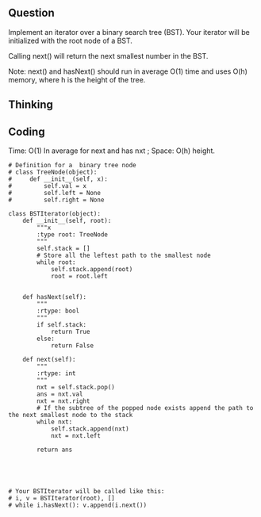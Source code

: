 ## Question
Implement an iterator over a binary search tree (BST). Your iterator will be initialized with the root node of a BST.<br>

Calling next() will return the next smallest number in the BST.<br>

Note: next() and hasNext() should run in average O(1) time and uses O(h) memory, where h is the height of the tree.


## Thinking

## Coding
Time: O(1) In average for next and has nxt ; 
Space: O(h) height. 

```python3
# Definition for a  binary tree node
# class TreeNode(object):
#     def __init__(self, x):
#         self.val = x
#         self.left = None
#         self.right = None

class BSTIterator(object):
    def __init__(self, root):
        """x
        :type root: TreeNode
        """
        self.stack = []
        # Store all the leftest path to the smallest node
        while root:
            self.stack.append(root)
            root = root.left
        

    def hasNext(self):
        """
        :rtype: bool
        """
        if self.stack:
            return True
        else:
            return False

    def next(self):
        """
        :rtype: int
        """
        nxt = self.stack.pop()
        ans = nxt.val
        nxt = nxt.right 
        # If the subtree of the popped node exists append the path to the next smallest node to the stack
        while nxt:
            self.stack.append(nxt)
            nxt = nxt.left
            
        return ans
        
        
        
        

# Your BSTIterator will be called like this:
# i, v = BSTIterator(root), []
# while i.hasNext(): v.append(i.next())
```

